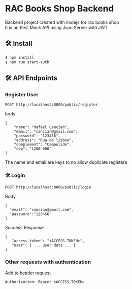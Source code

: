 # RAC Books Shop Backend 
Backend project created with nodejs for rac books shop <br />
It is an Rest Mock API using Json Server with JWT<br />

## 🛠️ Install

```bash
$ npm install
$ npm run start-auth
```

## 🛠️ API Endpoints

### Register User
```
POST http://localhost:8000/public/register
```
body 
```
{
    "name": "Rafael Cancian",
    "email": "cancian@gmail.com",
    "password": "123456",
    "address": "Rua de lisboa",
    "complement": "Campolide",
    "cep": "1200-000"
}
```

The name and email are keys to no allow duplicate registera

### 🛠️ Login
```
POST http://localhost:8000/public/login
```
Body
```
{
  "email": "cancian@gmail.com",
  "password":"123456"
}
```
Success Response
```
{
   "access_token": "<ACCESS_TOKEN>",
   "user": { ... user data ... }
}
```

### Other requests with authentication

Add to header request
```
Authorization: Bearer <ACCESS_TOKEN>
```
